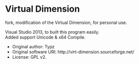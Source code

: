 Virtual Dimension
================
<p>
fork, modification of the Virtual Dimension, for personal use.
</p>
<p>
Visual Studio 2013, to built this program easily.<br>
Added support Unicode &amp; x64 Compile.
</p>
<ul>
<li>Original author: Typz</li>
<li>Original software URI: http://virt-dimension.sourceforge.net/</li>
<li>License: GPL v2.</li>
</ul>
